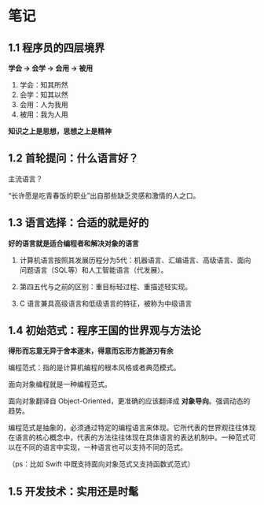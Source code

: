 # 笔记
## 1.1 程序员的四层境界

**学会 -> 会学 -> 会用 -> 被用**

1. 学会：知其所然
2. 会学：知其以然
3. 会用：人为我用
4. 被用：我为人用

**知识之上是思想，思想之上是精神**

## 1.2 首轮提问：什么语言好？

主流语言？

“长许愿是吃青春饭的职业”出自那些缺乏灵感和激情的人之口。

## 1.3 语言选择：合适的就是好的

**好的语言就是适合编程者和解决对象的语言**

1. 计算机语言按照其发展历程分为5代：机器语言、汇编语言、高级语言、面向问题语言（SQL等）和人工智能语言（代发展）。

2. 第四五代与之前的区别：重目标轻过程、重描述轻实现。

3. C 语言兼具高级语言和低级语言的特征，被称为中级语言

## 1.4 初始范式：程序王国的世界观与方法论

**得形而忘意无异于舍本逐末，得意而忘形方能游刃有余**

编程范式：指的是计算机编程的根本风格或者典范模式。

面向对象编程就是一种编程范式。

面向对象翻译自 Object-Oriented，更准确的应该翻译成 **对象导向**。强调动态的趋势。

编程范式是抽象的，必须通过特定的编程语言来体现。它所代表的世界观往往体现在语言的核心概念中，代表的方法往往体现在具体语言的表达机制中。一种范式可以在不同的语言中实现，一种语言也可以支持不同的范式。

（ps：比如 Swift 中既支持面向对象范式又支持函数式范式）

## 1.5 开发技术：实用还是时髦

